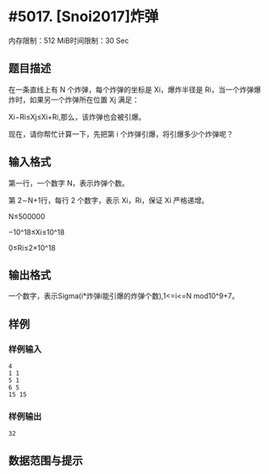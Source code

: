 # #5017. [Snoi2017]炸弹

内存限制：512 MiB时间限制：30 Sec

## 题目描述

在一条直线上有 N 个炸弹，每个炸弹的坐标是 Xi，爆炸半径是 Ri，当一个炸弹爆炸时，如果另一个炸弹所在位置 Xj 满足： 

Xi&minus;Ri&le;Xj&le;Xi+Ri,那么，该炸弹也会被引爆。 

现在，请你帮忙计算一下，先把第 i 个炸弹引爆，将引爆多少个炸弹呢？ 

## 输入格式

第一行，一个数字 N，表示炸弹个数。 

第 2&sim;N+1行，每行 2 个数字，表示 Xi，Ri，保证 Xi 严格递增。 

N&le;500000

&minus;10^18&le;Xi&le;10^18

0&le;Ri&le;2&times;10^18

## 输出格式

一个数字，表示Sigma(i*炸弹i能引爆的炸弹个数),1<=i<=N mod10^9+7。 

## 样例

### 样例输入

    
    4
    1 1
    5 1
    6 5
    15 15
    

### 样例输出

    
    32
    
     
    
    

## 数据范围与提示
